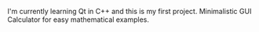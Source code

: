 I'm currently learning Qt in C++ and this is my first project.
Minimalistic GUI Calculator for easy mathematical examples.